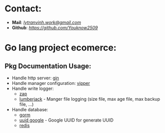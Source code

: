 # Contact:
- **Mail**: *lytranvinh.work@gmail.com*
- **Github**: *https://github.com/Youknow2509*

# Go lang project ecomerce:

## Pkg Documentation Usage:
- Handle http server: [gin]("https://github.com/gin-gonic/gin")
- Handle manager configuration: [vipper]("https://github.com/spf13/viper")
- Handle write logger:
    + [zap]("https://github.com/uber-go/zap")
    + [lumberjack]("https://github.com/natefinch/lumberjack") -  Manger file logging (size file, max age file, max backup file, ...)
- Handle database:
    + [gorm]("https://github.com/go-gorm/gorm")
    + [uuid google]("https://github.com/google/uuid") - Google UUID for generate UUID
    + [redis]("https://github.com/redis/go-redis")
